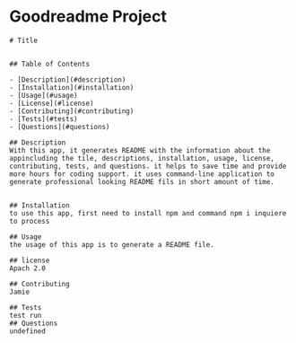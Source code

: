 # Goodreadme Project

    # Title 

  
    ## Table of Contents

    - [Description](#description)
    - [Installation](#installation)
    - [Usage](#usage)
    - [License](#license)
    - [Contributing](#contributing)
    - [Tests](#tests)
    - [Questions](#questions)

    ## Description 
    With this app, it generates README with the information about the appincluding the tile, descriptions, installation, usage, license, contributing, tests, and questions. it helps to save time and provide more hours for coding support. it uses command-line application to generate professional looking README fils in short amount of time. 


    ## Installation 
    to use this app, first need to install npm and command npm i inquiere to process

    ## Usage 
    the usage of this app is to generate a README file. 

    ## license 
    Apach 2.0

    ## Contributing 
    Jamie

    ## Tests 
    test run
    ## Questions 
    undefined

  
  